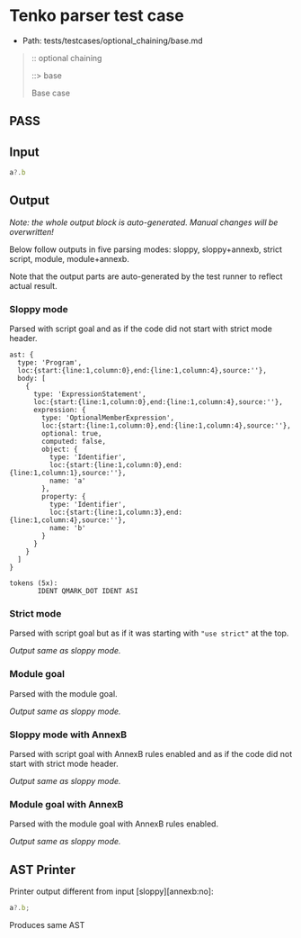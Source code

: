 # Tenko parser test case

- Path: tests/testcases/optional_chaining/base.md

> :: optional chaining
>
> ::> base
>
> Base case

## PASS

## Input

`````js
a?.b
`````

## Output

_Note: the whole output block is auto-generated. Manual changes will be overwritten!_

Below follow outputs in five parsing modes: sloppy, sloppy+annexb, strict script, module, module+annexb.

Note that the output parts are auto-generated by the test runner to reflect actual result.

### Sloppy mode

Parsed with script goal and as if the code did not start with strict mode header.

`````
ast: {
  type: 'Program',
  loc:{start:{line:1,column:0},end:{line:1,column:4},source:''},
  body: [
    {
      type: 'ExpressionStatement',
      loc:{start:{line:1,column:0},end:{line:1,column:4},source:''},
      expression: {
        type: 'OptionalMemberExpression',
        loc:{start:{line:1,column:0},end:{line:1,column:4},source:''},
        optional: true,
        computed: false,
        object: {
          type: 'Identifier',
          loc:{start:{line:1,column:0},end:{line:1,column:1},source:''},
          name: 'a'
        },
        property: {
          type: 'Identifier',
          loc:{start:{line:1,column:3},end:{line:1,column:4},source:''},
          name: 'b'
        }
      }
    }
  ]
}

tokens (5x):
       IDENT QMARK_DOT IDENT ASI
`````

### Strict mode

Parsed with script goal but as if it was starting with `"use strict"` at the top.

_Output same as sloppy mode._

### Module goal

Parsed with the module goal.

_Output same as sloppy mode._

### Sloppy mode with AnnexB

Parsed with script goal with AnnexB rules enabled and as if the code did not start with strict mode header.

_Output same as sloppy mode._

### Module goal with AnnexB

Parsed with the module goal with AnnexB rules enabled.

_Output same as sloppy mode._

## AST Printer

Printer output different from input [sloppy][annexb:no]:

````js
a?.b;
````

Produces same AST
